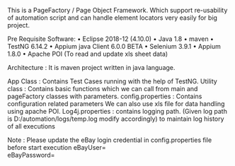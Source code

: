 This is a PageFactory / Page Object  Framework. Which support re-usability of automation script and can handle element locators very easily for big project. 

Pre Requisite Software:
•	Eclipse 2018-12 (4.10.0)
•	Java 1.8
•	maven
•	TestNG 6.14.2
•	Appium java Client 6.0.0 BETA
•	Selenium 3.9.1
•	Appium 1.8.0
•	Apache POI (To read and update xls sheet data)



Architecture : It is maven project written in java language.

App Class : Contains Test Cases running with the help of TestNG.
Utility class : Contains basic functions which we can call from main and pageFactory classes with parameters.
config.properties : Contains configuration related parameters We can also use xls file for data handling using apache POI.
Log4j.properties : contains logging path. (Given log path is D:/automation/logs/temp.log modify accordingly) to maintain log history of all executions


Note : Please update the eBay login credential in config.properties file before start execution
eBayUser=  
eBayPassword=
